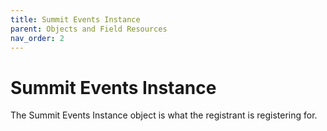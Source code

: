 ```yaml
---
title: Summit Events Instance
parent: Objects and Field Resources
nav_order: 2
---
```


# Summit Events Instance
The Summit Events Instance object is what the registrant is registering for.
